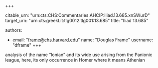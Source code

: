 +++


citable_urn: "urn:cts:CHS:Commentaries.AHCIP:Iliad.13.685.xnSWurD"
target_urn: "urn:cts:greekLit:tlg0012.tlg001:13.685"
title: "Iliad 13.685"

authors:
- email: "frame@chs.harvard.edu"
  name: "Douglas Frame"
  username: "dframe"
+++

<p>analysis of the name “Ionian” and its wide use arising from the Panionic league, here, its only occurrence in Homer where it means Athenian</p>